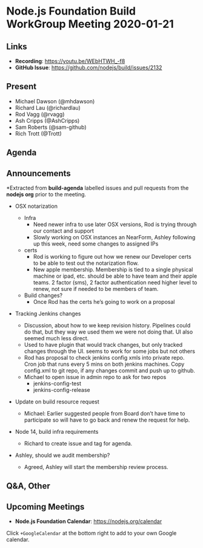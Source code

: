 ﻿# Node.js Foundation Build WorkGroup Meeting 2020-01-21

## Links

* **Recording**: https://youtu.be/WEbHTWH_-f8
* **GitHub Issue**: https://github.com/nodejs/build/issues/2132

## Present


* Michael Dawson (@mhdawson)
* Richard Lau (@richardlau)
* Rod Vagg (@rvagg)
* Ash Cripps (@AshCripps)
* Sam Roberts (@sam-github)
* Rich Trott (@Trott)

## Agenda


## Announcements


*Extracted from **build-agenda** labelled issues and pull requests from the **nodejs org** prior to the meeting.


* OSX notarization
  * Infra
    * Need newer infra to use later OSX versions, Rod is trying through our contact and support
    * Slowly working on OSX instances an NearForm, Ashley following up this week, need some
      changes to assigned IPs
  * certs
    * Rod is working to figure out how we renew our Developer certs to be able to test out the
      notarization flow.  
    * New apple membership. Membership is tied to a single physical machine or ipad, etc.
      should be able to have team and their apple teams. 2 factor (sms), 2 factor authentication
      need higher level to renew, not sure if needed to be members of team.  
  * Build changes?
    * Once Rod has the certs he’s going to work on a proposal


* Tracking Jenkins changes
  * Discussion, about how to we keep revision history. Pipelines could do that, but they way we
    used them we were not doing that. UI also seemed much less direct.
  * Used to have plugin that would track changes, but only tracked changes through the UI. 
    seems to work for some jobs but not others
  * Rod has proposal to check jenkins config xmls into private repo. Cron job that runs every 5
    mins on both jenkins machines. Copy config.xml to git repo, if any changes commit and push
    up to github.
  * Michael to open issue in admin repo to ask for two repos
    * jenkins-config-test
    * jenkins-config-release

* Update on build resource request
  * Michael: Earlier suggested people from Board don’t have time to participate so will have to go
    back and renew the request for help.

* Node 14, build infra requirements
  * Richard to create issue and tag for agenda.

* Ashley, should we audit membership? 
  * Agreed, Ashley will start the membership review process.

## Q&A, Other


## Upcoming Meetings


* **Node.js Foundation Calendar**: https://nodejs.org/calendar


Click `+GoogleCalendar` at the bottom right to add to your own Google calendar.
